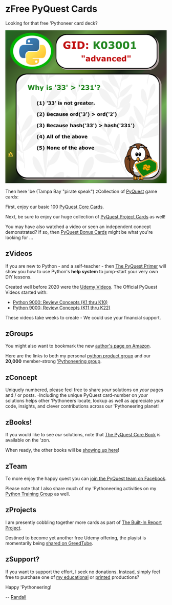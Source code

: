 
# zFree PyQuest Cards
Looking for that free 'Pythoneer card deck?

![Sample Card](https://github.com/Python3-Training/PyQuest/blob/main/CardGame/QuestBonus/K03001.png)

Then here 'be (Tampa Bay "pirate speak") zCollection of [PyQuest](https://www.facebook.com/PythonVideo) game cards:

First, enjoy our basic 100 [PyQuest Core Cards](https://github.com/Python3-Training/PyQuest/tree/main/CardGame/QuestCore).

Next, be sure to enjoy our huge collection of [PyQuest Project Cards](https://github.com/Python3-Training/PyQuest/tree/main/CardGame/QuestProjects) as well!

You may have also watched a video or seen an independent concept demonstrated? If so, then [PyQuest Bonus Cards](https://github.com/Python3-Training/PyQuest/tree/main/CardGame/QuestBonus) might be what you're looking for ...

## zVideos
If you are new to Python - and a self-teacher - then [The PyQuest Primer](https://www.udemy.com/course/python-1000-the-python-primer/?referralCode=A22C48BD99DBF167A3DE) will show you how to use Python's **help system** to jump-start your very own DIY lessons.

Created well before 2020 were the [Udemy Videos](https://www.udemy.com/user/randallnagy2/). The Official PyQuest Videos started with:
- [Python 9000: Review Concepts (K1 thru K10)](https://www.udemy.com/course/python-interview-questions/?referralCode=6B199764132B575C503C)
- [Python 9000: Review Concepts (K11 thru K22)](https://www.udemy.com/course/nagys-python-review-k11-k22/?referralCode=2280C848244C9714E1E2)

These videos take weeks to create - We could use your financial support.

## zGroups
You might also want to bookmark the new [author's page on Amazon](https://www.amazon.com/Randall-Nagy/e/B08ZJLH1VN).

Here are the links to both my personal [python product group](https://www.facebook.com/groups/nagyspythontraining) and our **20,000** member-strong ['Pythoneering group](https://www.facebook.com/groups/Python3Training). 

## zConcept
Uniquely numbered, please feel free to share *_your_* solutions on *_your_* pages and / or posts. -Including the unique PyQuest card-number on *_your_* solutions helps other 'Pythoneers locate, lookup as well as appreciate *_your_* code, insights, and clever contributions across our 'Pythoneering planet!

## zBooks!
If you would like to see *_our_* solutions, note that [The PyQuest Core Book](https://www.amazon.com/100-PyQuest-Cards-Randall-Nagy/dp/B0BZF8VHDJ/) is available on the 'zon. 

When ready, the other books will be [showing up here](https://www.amazon.com/Randall-Nagy/e/B08ZJLH1VN)!

## zTeam
To more enjoy the happy quest you can [join the PyQuest team on Facebook](https://www.facebook.com/PythonVideo). 

Please note that I also share much of my 'Pythoneering activities on my [Python Training Group](https://www.facebook.com/groups/nagyspythontraining) as well.

## zProjects
I am presently cobbling together more cards as part of [The Built-In Report Project](https://github.com/Python3-Training/The-Built-In-Report). 

Destined to become yet another free Udemy offering, the playist is momentarily being [shared on GreedTube](https://www.youtube.com/playlist?list=PLItP5KoawLqk4RWEhEVmVxBfwmSmayWFk).

## zSupport?
If you want to support the effort, I seek no donations. Instead, simply feel free to purchase one of [my educational](https://www.udemy.com/user/randallnagy2/) or [printed](https://www.amazon.com/Randall-Nagy/e/B08ZJLH1VN?ref=sr_ntt_srch_lnk_1&qid=1660050704&sr=8-1) productions?

Happy 'Pythoneering!


-- [Randall](http://soft9000.com)

